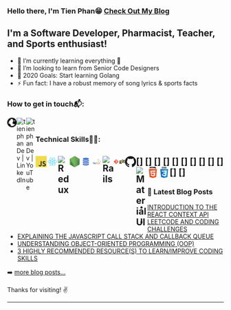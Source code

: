 ### Hello there, I'm Tien Phan😁 [Check Out My Blog](https://medicine2code.com)

<!--
**TienPhanDev/TienPhanDev** is a ✨ _special_ ✨ repository because its `README.md` (this file) appears on your GitHub profile.

Here are some ideas to get you started:

- 🔭 I’m currently working on ...
- 🌱 I’m currently learning ...
- 👯 I’m looking to collaborate on ...
- 🤔 I’m looking for help with ...
- 💬 Ask me about ...
- 📫 How to reach me: ...
- 😄 Pronouns: ...
- ⚡ Fun fact: ...
-->

## I'm a Software Developer, Pharmacist, Teacher, and Sports enthusiast!

- 🌱 I’m currently learning everything 🤣
- 👯 I’m looking to learn from Senior Code Designers
- 🥅 2020 Goals: Start learning Golang
- ⚡ Fun fact: I have a robust memory of song lyrics & sports facts

### How to get in touch📬:

[<img align="left" alt="tienphanDev" width="22px" src="https://raw.githubusercontent.com/iconic/open-iconic/master/svg/globe.svg" />][website]
[<img align="left" alt="tienphanDev | LinkedIn" width="22px" src="https://cdn.jsdelivr.net/npm/simple-icons@v3/icons/linkedin.svg" />][linkedin]
[<img align="left" alt="tienphanDev | YouTube" width="22px" src="https://cdn.jsdelivr.net/npm/simple-icons@v3/icons/youtube.svg" />][youtube]

<br />

### Technical Skills👨‍💻:

[<img align="left" alt="JavaScript" width="26px" src="https://raw.githubusercontent.com/github/explore/80688e429a7d4ef2fca1e82350fe8e3517d3494d/topics/javascript/javascript.png" />]
[<img align="left" alt="React" width="26px" src="https://raw.githubusercontent.com/github/explore/80688e429a7d4ef2fca1e82350fe8e3517d3494d/topics/react/react.png" />]
[<img align="left" alt="Redux" width="26px" src="https://img2.pngio.com/redux-react-javascript-vuejs-single-page-application-png-redux-png-820_500.jpg" />]
[<img align="left" alt="Node.js" width="26px" src="https://raw.githubusercontent.com/github/explore/80688e429a7d4ef2fca1e82350fe8e3517d3494d/topics/nodejs/nodejs.png" />]
[<img align="left" alt="SQL" width="26px" src="https://raw.githubusercontent.com/github/explore/80688e429a7d4ef2fca1e82350fe8e3517d3494d/topics/sql/sql.png" />]
[<img align="left" alt="MySQL" width="26px" src="https://raw.githubusercontent.com/github/explore/80688e429a7d4ef2fca1e82350fe8e3517d3494d/topics/mysql/mysql.png" />]
[<img align="left" alt="Rails" width="26px" src="https://e7.pngegg.com/pngimages/535/618/png-clipart-ruby-on-rails-computer-programming-programming-language-ruby-angle-rectangle.png" />]
[<img align="left" alt="Git" width="26px" src="https://raw.githubusercontent.com/github/explore/80688e429a7d4ef2fca1e82350fe8e3517d3494d/topics/git/git.png" />]
[<img align="left" alt="GitHub" width="26px" src="https://raw.githubusercontent.com/github/explore/78df643247d429f6cc873026c0622819ad797942/topics/github/github.png" />]
[<img align="left" alt="MaterialUI" width="26px" src="https://material-ui.com/static/logo.png" />]
[<img align="left" alt="HTML5" width="26px" src="https://raw.githubusercontent.com/github/explore/80688e429a7d4ef2fca1e82350fe8e3517d3494d/topics/html/html.png" />]
[<img align="left" alt="CSS3" width="26px" src="https://raw.githubusercontent.com/github/explore/80688e429a7d4ef2fca1e82350fe8e3517d3494d/topics/css/css.png" />]
<br />
---

### 📕 Latest Blog Posts

<!-- BLOG-POST-LIST:START -->
- [INTRODUCTION TO THE REACT CONTEXT API](https://www.medicine2code.com/introduction-to-the-react-context-api/)
- [LEETCODE AND CODING CHALLENGES](https://www.medicine2code.com/leetcode-and-coding-challenges/)
- [EXPLAINING THE JAVASCRIPT CALL STACK AND CALLBACK QUEUE](https://www.medicine2code.com/explaining-the-javascript-call-stack-and-callback-queue/)
- [UNDERSTANDING OBJECT-ORIENTED PROGRAMMING (OOP)](https://www.medicine2code.com/understanding-object-oriented-programming-oop/)
- [3 HIGHLY RECOMMENDED RESOURCE(S) TO LEARN/IMPROVE CODING SKILLS](https://www.medicine2code.com/3-highly-recommended-resources-to-learn-improve-coding-skills/)
<!-- BLOG-POST-LIST:END -->

➡️ [more blog posts...](https://medicine2code.com)
<br />
<br />
Thanks for visiting! ✌

---

[website]: https://medicine2code.com
[youtube]: https://youtube.com/TienPhanDev
[linkedin]: https://linkedin.com/in/tien-phan-dc
